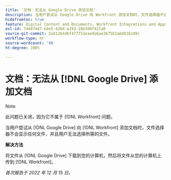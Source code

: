 ```yaml
---
title: ‘文档：无法从 Google Drive 添加文档’
description: 当用户尝试从 Google Drive 向 Workfront 添加文档时，文件选择器不会显示任何文件，并且用户无法选择所需的文件。
hidefromtoc: true
feature: Digital Content and Documents, Workfront Integrations and Apps
exl-id: 74447447-b4e5-426d-a293-18b3d6f421a0
source-git-commit: 2a41264d6f477f51eaeda6ae3675b1a6d816249c
workflow-type: ht
source-wordcount: '98'
ht-degree: 100%

---
```


# 文档：无法从 [!DNL Google Drive] 添加文档

<!--On WF and WFP TOCs-->

>[!NOTE]
>
>此问题已关闭，因为它不属于 [!DNL Workfront] 问题。

当用户尝试从 [!DNL Google Drive] 向 [!DNL Workfront] 添加文档时，文件选择器不会显示任何文件，并且用户无法选择所需的文件。

**解决方法**

将文件从 [!DNL Google Drive] 下载到您的计算机，然后将文件从您的计算机上传到 [!DNL Workfront]。

_首次报告于 2022 年 12 月 15 日。_
